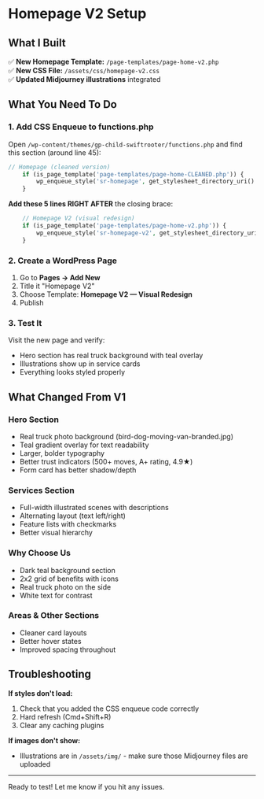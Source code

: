 # Homepage V2 Setup

## What I Built

✅ **New Homepage Template:** `/page-templates/page-home-v2.php`  
✅ **New CSS File:** `/assets/css/homepage-v2.css`  
✅ **Updated Midjourney illustrations** integrated

## What You Need To Do

### 1. Add CSS Enqueue to functions.php

Open `/wp-content/themes/gp-child-swiftrooter/functions.php` and find this section (around line 45):

```php
// Homepage (cleaned version)
    if (is_page_template('page-templates/page-home-CLEANED.php')) {
        wp_enqueue_style('sr-homepage', get_stylesheet_directory_uri().'/assets/css/homepage.css', ['sr-site'], '1.0.0');
    }
```

**Add these 5 lines RIGHT AFTER** the closing brace:

```php
    // Homepage V2 (visual redesign)
    if (is_page_template('page-templates/page-home-v2.php')) {
        wp_enqueue_style('sr-homepage-v2', get_stylesheet_directory_uri().'/assets/css/homepage-v2.css', ['sr-site'], '1.0.0');
    }
```

### 2. Create a WordPress Page

1. Go to **Pages → Add New**
2. Title it "Homepage V2"
3. Choose Template: **Homepage V2 — Visual Redesign**
4. Publish

### 3. Test It

Visit the new page and verify:
- Hero section has real truck background with teal overlay
- Illustrations show up in service cards
- Everything looks styled properly

## What Changed From V1

### Hero Section
- Real truck photo background (bird-dog-moving-van-branded.jpg)
- Teal gradient overlay for text readability
- Larger, bolder typography
- Better trust indicators (500+ moves, A+ rating, 4.9★)
- Form card has better shadow/depth

### Services Section
- Full-width illustrated scenes with descriptions
- Alternating layout (text left/right)
- Feature lists with checkmarks
- Better visual hierarchy

### Why Choose Us
- Dark teal background section
- 2x2 grid of benefits with icons
- Real truck photo on the side
- White text for contrast

### Areas & Other Sections
- Cleaner card layouts
- Better hover states
- Improved spacing throughout

## Troubleshooting

**If styles don't load:**
1. Check that you added the CSS enqueue code correctly
2. Hard refresh (Cmd+Shift+R)
3. Clear any caching plugins

**If images don't show:**
- Illustrations are in `/assets/img/` - make sure those Midjourney files are uploaded

---

Ready to test! Let me know if you hit any issues.
